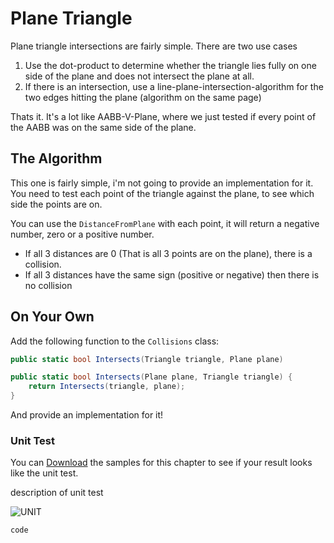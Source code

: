 # Plane Triangle

Plane triangle intersections are fairly simple. There are two use cases

1. Use the dot-product to determine whether the triangle lies fully on one side of the plane and does not intersect the plane at all.
2. If there is an intersection, use a line-plane-intersection-algorithm for the two edges hitting the plane (algorithm on the same page)

Thats it. It's a lot like AABB-V-Plane, where we just tested if every point of the AABB was on the same side of the plane.

## The Algorithm

This one is fairly simple, i'm not going to provide an implementation for it. You need to test each point of the triangle against the plane, to see which side the points are on. 

You can use the ```DistanceFromPlane``` with each point, it will return a negative number, zero or a positive number.

* If all 3 distances are 0 (That is all 3 points are on the plane), there is a collision.
* If all 3 distances have the same sign (positive or negative) then there is no collision

## On Your Own

Add the following function to the ```Collisions``` class:

```cs
public static bool Intersects(Triangle triangle, Plane plane)

public static bool Intersects(Plane plane, Triangle triangle) {
    return Intersects(triangle, plane);
}
```

And provide an implementation for it!

### Unit Test

You can [Download](../Samples/SAMPLE.rar) the samples for this chapter to see if your result looks like the unit test.

description of unit test

![UNIT](image)

```cs
code
```